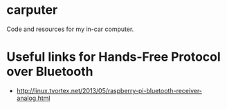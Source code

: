 # carputer
Code and resources for my in-car computer.

# Useful links for Hands-Free Protocol over Bluetooth
 - http://linux.tvortex.net/2013/05/raspberry-pi-bluetooth-receiver-analog.html
 
